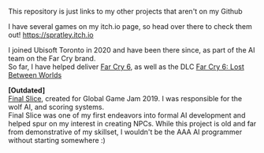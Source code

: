 This repository is just links to my other projects that aren't on my Github

I have several games on my itch.io page, so head over there to check them out! 
	https://spratley.itch.io

I joined Ubisoft Toronto in 2020 and have been there since, as part of the AI team on the Far Cry brand.\
So far, I have helped deliver [Far Cry 6](https://www.ubisoft.com/en-ca/game/far-cry/far-cry-6), as well as the DLC [Far Cry 6: Lost Between Worlds](https://www.ign.com/articles/far-cry-6-lost-between-worlds-dlc-review)

**[Outdated]**\
[Final Slice](https://globalgamejam.org/2019/games/final-slice), created for Global Game Jam 2019. I was responsible for the wolf AI, and scoring systems.\
Final Slice was one of my first endeavors into formal AI development and helped spur on my interest in creating NPCs. While this project is old and far from demonstrative of my skillset, I wouldn't be the AAA AI programmer without starting somewhere :)
